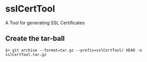 # sslCertTool
A Tool for generating SSL Certificates


Create the tar-ball
-------------------

```
$> git archive --format=tar.gz --prefix=sslCertTool/ HEAD -o sslCertTool.tar.gz
```

